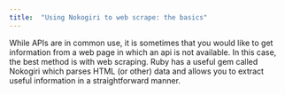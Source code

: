 ```yaml
---
title:  "Using Nokogiri to web scrape: the basics"
---
```


While APIs are in common use, it is sometimes that you would like to get information from a web page in which an api is not available. In this case, the best method is with web scraping. Ruby has a useful gem called Nokogiri which parses HTML (or other) data and allows you to extract useful information in a straightforward manner.

